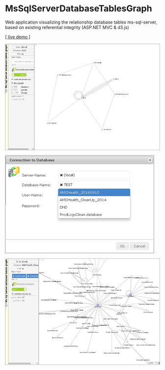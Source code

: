 # MsSqlServerDatabaseTablesGraph
Web application visualizing the relationship database tables ms-sql-server, based on existing referential integrity (ASP.NET MVC &amp; d3.js)

<a target="_blank" href="http://ssg.somee.com/ssg">[ live demo ]</a>

![alt tag](https://github.com/mamin-siberiayk/MsSqlServerDatabaseTablesGraph/blob/master/demo-img-1.png)

![alt tag](https://github.com/mamin-siberiayk/MsSqlServerDatabaseTablesGraph/blob/master/demo-img-2.png)

![alt tag](https://github.com/mamin-siberiayk/MsSqlServerDatabaseTablesGraph/blob/master/demo-img-3.png)
